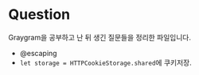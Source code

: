 # Question 
Graygram을 공부하고 난 뒤 생긴 질문들을 정리한 파일입니다.

- @escaping
- `let storage = HTTPCookieStorage.shared`에 쿠키저장.